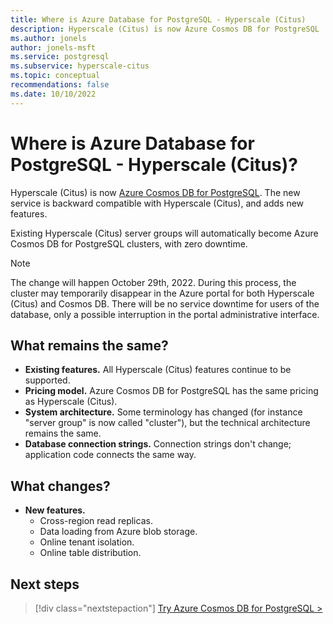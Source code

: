 ```yaml
---
title: Where is Azure Database for PostgreSQL - Hyperscale (Citus)
description: Hyperscale (Citus) is now Azure Cosmos DB for PostgreSQL
ms.author: jonels
author: jonels-msft
ms.service: postgresql
ms.subservice: hyperscale-citus
ms.topic: conceptual
recommendations: false
ms.date: 10/10/2022
---
```


# Where is Azure Database for PostgreSQL - Hyperscale (Citus)?

Hyperscale (Citus) is now [Azure Cosmos DB for
PostgreSQL](../../cosmos-db/postgresql/introduction.md). The new service is
backward compatible with Hyperscale (Citus), and adds new features.

Existing Hyperscale (Citus) server groups will automatically become Azure
Cosmos DB for PostgreSQL clusters, with zero downtime.

> [!NOTE]
>
> The change will happen October 29th, 2022. During this process, the cluster
> may temporarily disappear in the Azure portal for both Hyperscale (Citus) and
> Cosmos DB. There will be no service downtime for users of the database, only
> a possible interruption in the portal administrative interface.

## What remains the same?

* **Existing features.** All Hyperscale (Citus) features continue to be supported.
* **Pricing model.** Azure Cosmos DB for PostgreSQL has the same pricing as Hyperscale (Citus).
* **System architecture.** Some terminology has changed (for instance "server
  group" is now called "cluster"),  but the technical architecture remains the
  same.
* **Database connection strings.** Connection strings don't change; application code connects the same way.

## What changes?

* **New features.**
  * Cross-region read replicas.
  * Data loading from Azure blob storage.
  * Online tenant isolation.
  * Online table distribution.

## Next steps

> [!div class="nextstepaction"]
> [Try Azure Cosmos DB for PostgreSQL >](../../cosmos-db/postgresql/quickstart-create-portal.md)
